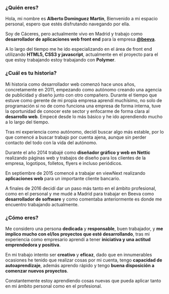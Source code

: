 ### ¿Quién eres?

Hola, mi nombre es __Alberto Dominguez Martin__, Bienvenido a mi espacio personal, espero que estés disfrutando navegando por ella.

Soy de Cáceres, pero actualmente vivo en Madrid y trabajo como __desarrollador de aplicaciones web front end__ para la empresa [__@beeva__](https://www.beeva.com).

A lo largo del tiempo me he ido especializando en el área de front end utilizando __HTML5, CSS3 y javascript__, actualmente en el proyecto para el que estoy trabajando estoy trabajando con __Polymer__.

### ¿Cuál es tu historia?

Mi historia como desarrollador web comenzó hace unos años, concretamente en 2011, empezando como autónomo creando una agencia de publicidad y diseño junto con otro compañero. Durante el tiempo que estuve como gerente de mi propia empresa aprendí muchísimo, no solo de programación si no de como funciona una empresa de forma interna, tuve la oportunidad de conocer este sector y enfocarme de forma clara al __desarrollo web__. Empecé desde lo más básico y he ido aprendiendo mucho a lo largo del tiempo.

Tras mi experiencia como autónomo, decidí buscar algo más estable, por lo que comencé a buscar trabajo por cuenta ajena, aunque sin perder contacto del todo con la vida del autónomo.

Durante el año 2014 trabajé como __diseñador gráfico y web en Nettic__ realizando páginas web y trabajos de diseño para los clientes de la empresa, logotipos, folletos, flyers e incluso periódicos.

En septiembre de 2015 comencé a trabajar en viewNext realizando __aplicaciones web__ para un importante cliente bancario.

A finales de 2016 decidí dar un paso más tanto en el ámbito profesional, como en el personal y me mudé a Madrid para trabajar en Beeva como __desarrollador de software__ y como comentaba anteriormente es donde me encuentro trabajando actualmente.

### ¿Cómo eres?

Me considero una persona __dedicada__ y __responsable__, buen trabajador, y __me implico mucho con el/los proyectos que esté desarrollando__, tras mi experiencia como empresario aprendí a tener __iniciativa y una actitud emprendedora y positiva__.

En mi trabajo intento ser __creativo__ y __eficaz__, dado que en innumerables ocasiones he tenido que realizar cosas por mi cuenta, tengo __capacidad de autoaprendizaje__, además aprendo rápido y tengo __buena disposición a comenzar nuevos proyectos__.

Constantemente estoy aprendiendo cosas nuevas que pueda aplicar tanto en mi ámbito personal como en el profesional.
